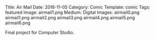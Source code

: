 Title: Air Mail
Date: 2016-11-05
Category: Comic
Template: comic
Tags: featured
Image: airmail1.png
Medium: Digital
Images: airmail0.png
         airmail1.png
         airmail2.png
         airmail3.png
         airmail4.png
         airmail5.png
         airmail6.png
         
Final project for Computer Studio. 